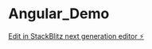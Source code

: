 # Angular_Demo

[Edit in StackBlitz next generation editor ⚡️](https://stackblitz.com/~/github.com/surajmlhub/Angular_Demo)